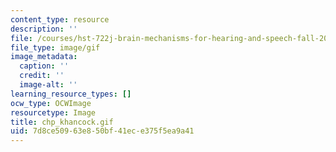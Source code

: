 ```yaml
---
content_type: resource
description: ''
file: /courses/hst-722j-brain-mechanisms-for-hearing-and-speech-fall-2005/7d8ce50963e850bf41ece375f5ea9a41_chp_khancock.gif
file_type: image/gif
image_metadata:
  caption: ''
  credit: ''
  image-alt: ''
learning_resource_types: []
ocw_type: OCWImage
resourcetype: Image
title: chp_khancock.gif
uid: 7d8ce509-63e8-50bf-41ec-e375f5ea9a41
---
```

